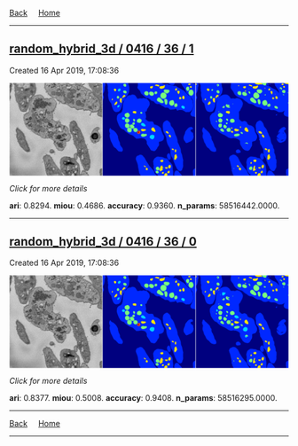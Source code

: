 
[Back](..)&nbsp;&nbsp;&nbsp;&nbsp;&nbsp;[Home](https://leapmanlab.github.io/snapshots)

---

<div class="summary"><a href="1"><h2>random_hybrid_3d / 0416 / 36 / 1</h2></a><p>Created 16 Apr 2019, 17:08:36
</p><a href="1"><img src="1/media/summary.png" align="center"></a><p>
<i>Click for more details</i>
</p></div>

**ari**: 0.8294. **miou**: 0.4686. **accuracy**: 0.9360. **n_params**: 58516442.0000. 

---

<div class="summary"><a href="0"><h2>random_hybrid_3d / 0416 / 36 / 0</h2></a><p>Created 16 Apr 2019, 17:08:36
</p><a href="0"><img src="0/media/summary.png" align="center"></a><p>
<i>Click for more details</i>
</p></div>

**ari**: 0.8377. **miou**: 0.5008. **accuracy**: 0.9408. **n_params**: 58516295.0000. 

---

[Back](..)&nbsp;&nbsp;&nbsp;&nbsp;&nbsp;[Home](https://leapmanlab.github.io/snapshots)

---